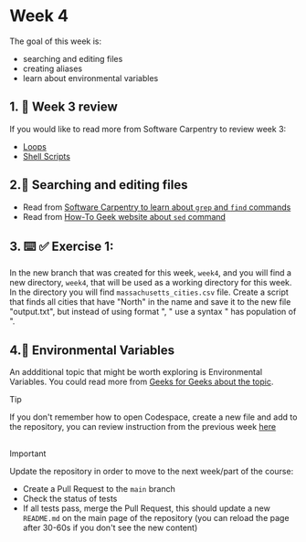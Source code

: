 <!--
  <<< Author notes: Step 4 >>>
  Start this step by acknowledging the previous step.
  Define terms and link to docs.github.com.
  TBD-step-4-notes.
-->

# Week 4

The goal of this week is:
- searching and editing files
- creating aliases
- learn about environmental variables

## 1. :book: Week 3 review
If you would like to read more from Software Carpentry to review week 3:
- [Loops](https://swcarpentry.github.io/shell-novice/05-loop.html)
- [Shell Scripts](https://swcarpentry.github.io/shell-novice/06-script.html)


## 2.:book: Searching and editing files
- Read from [Software Carpentry to learn about `grep` and `find` commands](https://swcarpentry.github.io/shell-novice/07-find.html)
- Read from [How-To Geek website about `sed` command](https://www.howtogeek.com/666395/how-to-use-the-sed-command-on-linux/)

## 3. :keyboard: :white_check_mark: Exercise 1: 

In the new branch that was created for this week, `week4`, and you will find a new directory, `week4`, that will be used as a working directory for this week. In the directory you will find `massachusetts_cities.csv` file.
Create a script that finds all cities that have "North" in the name and save it to the new file "output.txt",
but instead of using format "<City>, <Population>" use a syntax "<City> has population of <Population>".

## 4.:book: Environmental Variables

An addditional topic that might be worth exploring is Environmental Variables. 
You could read more from [Geeks for Geeks about the topic](https://www.geeksforgeeks.org/environment-variables-in-linux-unix/).



> [!TIP]
> If you don't remember how to open Codespace, create a new file and add to the repository, you can review instruction from the previous week [here](./week1/Readme.md)

##

> [!IMPORTANT]
> Update the repository in  order to move to the next week/part of the course:
>  - Create a Pull Request to the `main` branch
>  - Check the status of tests
>  - If all tests pass, merge the Pull Request, this should update a new `README.md` on the main page of the repository (you can reload the page after 30-60s if you don't see the new content)

